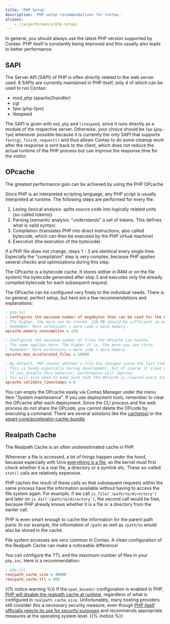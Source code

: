 ```yaml
---
title: 'PHP Setup'
description: 'PHP setup recommendations for Contao.'
aliases:
    - /ja/performance/php-setup/
---
```


In general, you should always use the latest PHP version supported by Contao. PHP itself is constantly being improved
and this usually also leads to better performance.

## SAPI

The Server API (SAPI) of PHP is often directly related to the web server used. 8 SAPIs are currently maintained in
PHP itself, only 4 of which can be used to run Contao:

- mod\_php (apache2handler)
- cgi
- fpm (php-fpm)
- litespeed

The SAPI is given with `mod_php` and `litespeed`, since it runs directly as a module of the respective server.
Otherwise, your choice should be `fpm` (`php-fpm`) whenever possible because it is currently the only SAPI
that supports `fastcgi_finish_request()` and thus allows Contao to do some cleanup work after the response is sent back
to the client, which does not reduce the actual runtime of the PHP process but can improve the response time for the visitor.

## OPcache

The greatest performance gain can be achieved by using the PHP OPcache.

Since PHP is an interpreted scripting language, any PHP script is usually interpreted at runtime. The following steps
are performed for every file:

1. Lexing (lexical analysis: splits source code into logically related units (so-called tokens))
2. Parsing (semantic analysis: "understands" a set of tokens. This defines what is valid syntax)
3. Compilation (translates PHP into direct instructions, also called bytecode, which can then be executed by the PHP virtual machine)
4. Execution (the execution of the bytecode)

If a PHP file does not change, steps 1 - 3 are identical every single time. Especially the "compilation" step is very
complex, because PHP applies several checks and optimizations during this step.

The OPcache is a bytecode cache. It stores (either in RAM or on the file system) the bytecode generated after step 3
and executes only the already compiled bytecode for each subsequent request.

The OPcache can be configured very finely to the individual needs. There is no general, perfect setup, but here are a
few recommendations and explanations:

```ini
; php.ini
: Configures the maximum number of megabytes that can be used for the OPcache.
; The higher, the more can be stored. 128 MB should be sufficient in most cases.
; Remember: More extensions = more code = more memory
opcache.memory_consumption = 128

; Configures the maximum number of files the OPcache can handle.
; The same applies here: The higher it is, the more you can store.
; Remember: More extensions = more code = more memory
opcache.max_accelerated_files = 20000

; By default, PHP checks whether a file has changed since the last time it was called every time it is executed.
; This is handy especially during development, but of course it slows down the process.
; If you disable this behavior, performance will improve.
; You will also need to make sure that the OPcache is cleared every time you make a change.
opcache.validate_timestamps = 0
```

You can empty the OPcache easily via Contao Manager under the menu item "System maintenance". If you use deployment tools,
remember to clear the OPcache after each deployment. Since the CLI process and the web process do not share the OPcode,
you cannot delete the OPcode by executing a command. There are several solutions like the [cachetool](https://github.com/gordalina/cachetool)
or the [smart-core/accelerator-cache-bundle](https://github.com/Smart-Core/AcceleratorCacheBundle).

## Realpath Cache

The Realpath Cache is an often underestimated cache in PHP.

Whenever a file is accessed, a lot of things happen under the hood, because especially with Unix
[everything is a file](https://de.wikipedia.org/wiki/Everything_is_a_file), so the kernel must first check whether it
is a real file, a directory or a symlink etc. These so-called `stat()` calls are relatively expensive.

PHP caches the result of these calls so that subsequent requests within the same process have the information available
without having to access the file system again. For example, if we call `is_file('/path/to/directory')` and later on
`is_dir('/path/to/directory')`, the second call would be free, because PHP already knows whether it is a file or a
directory from the earlier call.

PHP is even smart enough to cache the information for the parent path parts. In our example, the information of `/path`
as well as `/path/to` would also be stored in the cache.

File system accesses are very common in Contao. A clean configuration of the Realpath Cache can make a
noticeable difference!

You can configure the TTL and the maximum number of files in your `php.ini`. Here is a recommendation:

```ini
; php.ini
realpath_cache_size = 4096K
realpath_cache_ttl = 600
```

{{% notice warning %}}
If the `open_basedir` configuration is enabled in PHP, [PHP will disable the realpath cache at runtime](https://github.com/php/php-src/blob/4b77a158ef2850582aeb4834c588aba49942776c/main/main.c#L1765),
regardless of what is configured in `realpath_cache_size`. Unfortunately, many hosting providers still consider this a
necessary security measure, even though [PHP itself officially rejects its use for security purposes](https://www.php.net/security-note.php)
and recommends appropriate measures at the operating system level.
{{% /notice %}}

